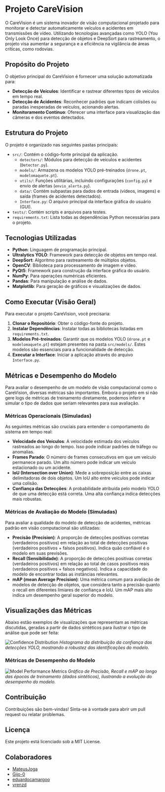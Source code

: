 # Projeto CareVision

O CareVision é um sistema inovador de visão computacional projetado para monitorar e detectar automaticamente veículos e acidentes em transmissões de vídeo. Utilizando tecnologias avançadas como YOLO (You Only Look Once) para detecção de objetos e DeepSort para rastreamento, o projeto visa aumentar a segurança e a eficiência na vigilância de áreas críticas, como rodovias.

## Propósito do Projeto

O objetivo principal do CareVision é fornecer uma solução automatizada para:
- **Detecção de Veículos**: Identificar e rastrear diferentes tipos de veículos em tempo real.
- **Detecção de Acidentes**: Reconhecer padrões que indicam colisões ou paradas inesperadas de veículos, acionando alertas.
- **Monitoramento Contínuo**: Oferecer uma interface para visualização das câmeras e dos eventos detectados.

## Estrutura do Projeto

O projeto é organizado nas seguintes pastas principais:

- `src/`: Contém o código-fonte principal da aplicação.
  - `detectors/`: Módulos para detecção de veículos e acidentes (`Detector.py`).
  - `models/`: Armazena os modelos YOLO pré-treinados (`drone.pt`, `modelomaquete.pt`).
  - `utils/`: Funções utilitárias, incluindo configurações (`config.py`) e envio de alertas (`envio_alerta.py`).
  - `data/`: Contém subpastas para dados de entrada (vídeos, imagens) e saída (frames de acidentes detectados).
  - `Interface.py`: O arquivo principal da interface gráfica do usuário (GUI).
- `tests/`: Contém scripts e arquivos para testes.
- `requirements.txt`: Lista todas as dependências Python necessárias para o projeto.

## Tecnologias Utilizadas

- **Python**: Linguagem de programação principal.
- **Ultralytics YOLO**: Framework para detecção de objetos em tempo real.
- **DeepSort**: Algoritmo para rastreamento de múltiplos objetos.
- **OpenCV**: Biblioteca para processamento de imagem e vídeo.
- **PyQt5**: Framework para construção da interface gráfica do usuário.
- **NumPy**: Para operações numéricas eficientes.
- **Pandas**: Para manipulação e análise de dados.
- **Matplotlib**: Para geração de gráficos e visualizações de dados.

## Como Executar (Visão Geral)

Para executar o projeto CareVision, você precisaria:
1.  **Clonar o Repositório**: Obter o código-fonte do projeto.
2.  **Instalar Dependências**: Instalar todas as bibliotecas listadas em `requirements.txt`.
3.  **Modelos Pré-treinados**: Garantir que os modelos YOLO (`drone.pt` e `modelomaquete.pt`) estejam presentes na pasta `src/models/`. Estes modelos são essenciais para a funcionalidade de detecção.
4.  **Executar a Interface**: Iniciar a aplicação através do arquivo `Interface.py`.

## Métricas e Desempenho do Modelo

Para avaliar o desempenho de um modelo de visão computacional como o CareVision, diversas métricas são importantes. Embora o projeto em si não gere logs de métricas de treinamento diretamente, podemos inferir e simular o tipo de dados que seriam relevantes para sua avaliação.

### Métricas Operacionais (Simuladas)

As seguintes métricas são cruciais para entender o comportamento do sistema em tempo real:
-   **Velocidade dos Veículos**: A velocidade estimada dos veículos rastreados ao longo do tempo. Isso pode indicar padrões de tráfego ou anomalias.
-   **Frames Parado**: O número de frames consecutivos em que um veículo permanece parado. Um alto número pode indicar um veículo estacionado ou um acidente.
-   **IoU (Intersection over Union)**: Mede a sobreposição entre as caixas delimitadoras de dois objetos. Um IoU alto entre veículos pode indicar uma colisão.
-   **Confiança das Detecções**: A probabilidade atribuída pelo modelo YOLO de que uma detecção está correta. Uma alta confiança indica detecções mais robustas.

### Métricas de Avaliação do Modelo (Simuladas)

Para avaliar a qualidade do modelo de detecção de acidentes, métricas padrão em visão computacional são utilizadas:
-   **Precisão (Precision)**: A proporção de detecções positivas corretas (verdadeiros positivos) em relação ao total de detecções positivas (verdadeiros positivos + falsos positivos). Indica quão confiável é o modelo em suas previsões.
-   **Recall (Sensibilidade)**: A proporção de detecções positivas corretas (verdadeiros positivos) em relação ao total de casos positivos reais (verdadeiros positivos + falsos negativos). Indica a capacidade do modelo de encontrar todas as instâncias relevantes.
-   **mAP (mean Average Precision)**: Uma métrica comum para avaliação de modelos de detecção de objetos, que considera tanto a precisão quanto o recall em diferentes limiares de confiança e IoU. Um mAP mais alto indica um desempenho geral superior do modelo.

## Visualizações das Métricas

Abaixo estão exemplos de visualizações que representam as métricas discutidas, geradas a partir de dados sintéticos para ilustrar o tipo de análise que pode ser feita:

![Confidence Distribution](https://private-us-east-1.manuscdn.com/sessionFile/MDnHYrxTQIql3g59s0setd/sandbox/UHw1VmHPNrj61z0ZsWHPZk-images_1750093904443_na1fn_L2hvbWUvdWJ1bnR1L1Byb2pldG9fQ2FyZVZpc2lvbi9wbG90cy9jb25maWRlbmNlX2Rpc3RyaWJ1dGlvbg.png?Policy=eyJTdGF0ZW1lbnQiOlt7IlJlc291cmNlIjoiaHR0cHM6Ly9wcml2YXRlLXVzLWVhc3QtMS5tYW51c2Nkbi5jb20vc2Vzc2lvbkZpbGUvTURuSFlyeFRRSXFsM2c1OXMwc2V0ZC9zYW5kYm94L1VIdzFWbUhQTnJqNjF6MFpzV0hQWmstaW1hZ2VzXzE3NTAwOTM5MDQ0NDNfbmExZm5fTDJodmJXVXZkV0oxYm5SMUwxQnliMnBsZEc5ZlEyRnlaVlpwYzJsdmJpOXdiRzkwY3k5amIyNW1hV1JsYm1ObFgyUnBjM1J5YVdKMWRHbHZiZy5wbmciLCJDb25kaXRpb24iOnsiRGF0ZUxlc3NUaGFuIjp7IkFXUzpFcG9jaFRpbWUiOjE3NjcyMjU2MDB9fX1dfQ__&Key-Pair-Id=K2HSFNDJXOU9YS&Signature=Oo0hzL2h8tnnC2vNMusakeiXDL67BjyXrTc642MSeWTAbqb2BXVI-VffqYGO1fDsj6H71vjqe8USz4wEF4t04IvcCE1thJbdj2baLFIucV0FII2ymRvIYuQ9jXS0sBFodMi5MRPmfH3eP5ULzkt-fD8ll6LM5~ezVT3B42lh7E43bpmXKAGcf81dVXUIkRzc9INfzlXRwA86el9ChaclOpQEpMmne0d~fP9JHQUiP7gfck4ER7LGXFsKDglFcGCF9hOw-pZJl0rUxbKzYaQLXWqw~wcaXjmF0Oj7KdNtwGGZuQH7jzvWGYvhQYXlEOkUdbeTNiIkDkIsNNkz65p4jA__)
*Histograma da distribuição da confiança das detecções YOLO, mostrando a robustez das identificações do modelo.*

### Métricas de Desempenho do Modelo

![Model Performance Metrics](https://private-us-east-1.manuscdn.com/sessionFile/MDnHYrxTQIql3g59s0setd/sandbox/UHw1VmHPNrj61z0ZsWHPZk-images_1750093904444_na1fn_L2hvbWUvdWJ1bnR1L1Byb2pldG9fQ2FyZVZpc2lvbi9tb2RlbF9wbG90cy9tb2RlbF9wZXJmb3JtYW5jZV9tZXRyaWNz.png?Policy=eyJTdGF0ZW1lbnQiOlt7IlJlc291cmNlIjoiaHR0cHM6Ly9wcml2YXRlLXVzLWVhc3QtMS5tYW51c2Nkbi5jb20vc2Vzc2lvbkZpbGUvTURuSFlyeFRRSXFsM2c1OXMwc2V0ZC9zYW5kYm94L1VIdzFWbUhQTnJqNjF6MFpzV0hQWmstaW1hZ2VzXzE3NTAwOTM5MDQ0NDRfbmExZm5fTDJodmJXVXZkV0oxYm5SMUwxQnliMnBsZEc5ZlEyRnlaVlpwYzJsdmJpOXRiMlJsYkY5d2JHOTBjeTl0YjJSbGJGOXdaWEptYjNKdFlXNWpaVjl0WlhSeWFXTnoucG5nIiwiQ29uZGl0aW9uIjp7IkRhdGVMZXNzVGhhbiI6eyJBV1M6RXBvY2hUaW1lIjoxNzY3MjI1NjAwfX19XX0_&Key-Pair-Id=K2HSFNDJXOU9YS&Signature=NV7wmhrn0FRUsCFm0bY0t2xwhKC93luVx75FYHhhUuAdjSTGnXDh0-ky3IJeC9HiBZRmAG9PVkgVLY3Nt-czbswmkP8soq-CjEkOh4yE8oLhqrvvAHvZj6kFwMX~Jnezet6zQVf3V4WO8Aa4yX6z1ugnYJF6xero8fjfVT6CcO-blWKLp5tUediHFiV1YcrKObqmku52WcOwL3zWF5MLRRZ1zaIpUtSyMPYoOn4JFk-k~woQgS6T0kriTsU2W6IFkCG2QhROMEN67RZHI2p1ZAz9E42-xK-dhQxXJuNHGisdXp5kCbmsRYW9FwY34WbLOCzL0brGE7YMWy0YPn8yXA__)
*Gráfico de Precisão, Recall e mAP ao longo das épocas de treinamento (dados sintéticos), ilustrando a evolução do desempenho do modelo.*

## Contribuição

Contribuições são bem-vindas! Sinta-se à vontade para abrir um pull request ou relatar problemas.

## Licença

Este projeto está licenciado sob a MIT License.




## Colaboradores

- [MateusJoga](https://github.com/MateusJoga)
- [Gijo-0](https://github.com/Gijo-0)
- [eduardocamargoo](https://github.com/eduardocamargoo)
- [vrenzd](https://github.com/vrenzd)


